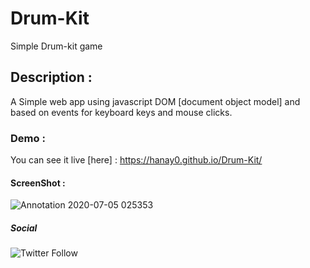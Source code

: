 # Drum-Kit
Simple Drum-kit game

## Description :
A Simple web app using javascript DOM [document object model] and based on events for keyboard keys and mouse clicks.

### Demo :
You can see it live [here] : https://hanay0.github.io/Drum-Kit/

#### ScreenShot : 
![Annotation 2020-07-05 025353](https://user-images.githubusercontent.com/30327222/86523342-64ca9e80-be6b-11ea-866d-32ac2e06f275.png)

##### Social
![Twitter Follow](https://img.shields.io/twitter/follow/y_ahanafy90?style=social)
